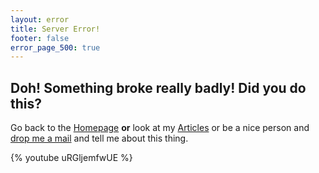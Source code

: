 ```yaml
---
layout: error
title: Server Error!
footer: false
error_page_500: true
---
```


## Doh! Something broke really badly! Did **you** do this?

Go back to the [Homepage](/) **or** look at my [Articles](/articles/) or be a nice person and [drop me a mail](/impressum/) and tell me about this thing.

{% youtube uRGljemfwUE %}
